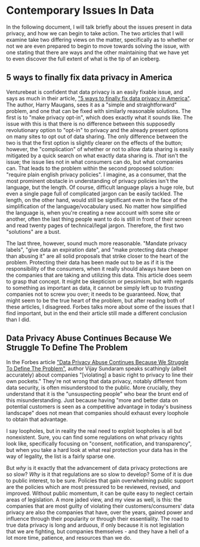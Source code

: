 # Contemporary Issues In Data
In the following document, I will talk briefly about the issues present in data privacy, and how we can begin to take action. The two articles that I will examine take two differing views on the matter, specifically as to whether or not we are even prepared to begin to move towards solving the issue, with one stating that there are ways and the other maintaining that we have yet to even discover the full extent of what is the tip of an iceberg.

## 5 ways to finally fix data privacy in America
Venturebeat is confident that data privacy is an easily fixable issue, and says as much in their article, ["5 ways to finally fix data privacy in America"](https://venturebeat.com/2021/01/29/5-ways-to-finally-fix-data-privacy-in-america/). The author, Harry Maugans, sees it as a "simple and straightforward" problem, and one that can be fixed with similarly reasonable solutions. The first is to "make privacy opt-in", which does exactly what it sounds like. The issue with this is that there is no difference between this supposedly revolutionary option to "opt-in" to privacy and the already present options on many sites to opt out of data sharing. The only difference between the two is that the first option is slightly clearer on the effects of the button; however, the "complication" of whether or not to allow data sharing is easily mitigated by a quick search on what exactly data sharing is. _That_ isn't the issue; the issue lies not in what consumers can do, but what companies can. That leads to the problem within the second proposed solution: "require plain english privacy policies". I imagine, as a consumer, that the most prominent obstacle in understanding of privacy policies isn't the language, but the length. Of course, difficult language plays a huge role, but even a single page full of complicated jargon can be easily tackled. The length, on the other hand, would still be significant even in the face of the simplification of the language/vocabulary used. No matter how simplified the language is, when you're creating a new account with some site or another, often the last thing people want to do is still in front of their screen and read twenty pages of technical/legal jargon. Therefore, the first two "solutions" are a bust.
 
The last three, however, sound much more reasonable. "Mandate privacy labels", "give data an expiration date", and "make protecting data cheaper than abusing it" are all solid proposals that strike closer to the heart of the problem. Protecting their data has been made out to be as if it is the responsibility of the consumers, when it really should always have been on the companies that are taking and utilizing this data. This article does seem to grasp that concept. It might be skepticism or pessimism, but with regards to something as important as data, it cannot be simply left up to _trusting_ companies not to screw you over; it needs to be guaranteed. Now, that might seem to be the true heart of the problem, but after reading both of these articles, I disagreed. Forbes talks more about some of the issues that I find important, but in the end their article still made a different conclusion than I did.

## Data Privacy Abuse Continues Because We Struggle To Define The Problem
In the Forbes article ["Data Privacy Abuse Continues Because We Struggle To Define The Problem"](https://www.forbes.com/sites/forbesbusinessdevelopmentcouncil/2021/01/04/data-privacy-abuse-continues-because-we-struggle-to-define-the-problem/?sh=cc200da32e9e), author Vijay Sundaram speaks scathingly \(albeit accurately\) about companies "\[violating\] a basic right to privacy to line their own pockets." They're not wrong that data privacy, notably different from data security, is often misunderstood to the public. More crucially, they understand that it is the "unsuspecting people" who bear the brunt end of this misunderstanding. Just because having "more and better data on potential customers is seen as a competitive advantage in today's business landscape" does not mean that companies should exhaust every loophole to obtain that advantage.

I say loopholes, but in reality the real need to exploit loopholes is all but nonexistent. Sure, you can find some regulations on what privacy rights look like, specifically focusing on "consent, notification, and transparency", but when you take a hard look at what real protection your data has in the way of legality, the list is a fairly sparse one.

But _why_ is it exactly that the advancement of data privacy protections are so slow? _Why_ is it that regulations are so slow to develop? Some of it is due to public interest, to be sure. Policies that gain overwhelming public support are the policies which are most pressured to be reviewed, revised, and improved. Without public momentum, it can be quite easy to neglect certain areas of legislation. A more jaded view, and my view as well, is this: the companies that are most guilty of violating their customers/consumers' data privacy are also the companies that have, over the years, gained power and influence through their popularity or through their essentiality. The road to true data privacy is long and arduous, if only because it is not legislation that we are fighting, but companies themselves - and they have a hell of a lot more time, patience, and resources than we do.